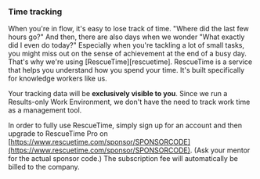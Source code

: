 ### Time tracking

When you're in flow, it's easy to lose track of time. "Where did the last few
hours go?" And then, there are also days when we wonder "What exactly did I even
do today?" Especially when you're tackling a lot of small tasks, you might miss
  out on the sense of achievement at the end of a busy day. That's why we're
  using [RescueTime][rescuetime]. RescueTime is a service that
  helps you understand how you spend your time. It's built specifically for
  knowledge workers like us.

Your tracking data will be **exclusively visible to you**. Since we run a
Results-only Work Environment, we don't have the need to track work time as a
management tool.

In order to fully use RescueTime, simply sign up for an account and then upgrade
to RescueTime Pro on
[https://www.rescuetime.com/sponsor/SPONSORCODE](https://www.rescuetime.com/sponsor/SPONSORCODE).
(Ask your mentor for the actual sponsor code.) The subscription fee will
automatically be billed to the company.